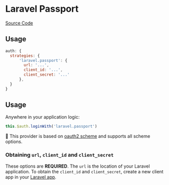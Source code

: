 # Laravel Passport

[Source Code](https://github.com/nuxt-community/auth-module/blob/dev/lib/providers/laravel.passport.js)

## Usage

```js
auth: {
  strategies: {
      'laravel.passport': {
        url: '...',
        client_id: '...',
        client_secret: '...'
      },
  }
}
```

## Usage

Anywhere in your application logic:

```js
this.$auth.loginWith('laravel.passport')
```

💁 This provider is based on [oauth2 scheme](../schemes/oauth2.md) and supports all scheme options.

### Obtaining `url`, `client_id` and `client_secret`

These options are **REQUIRED**. The `url` is the location of your Laravel application. To obtain the `client_id` and `client_secret`, create a new client app in  your [Laravel app](https://laravel.com/docs/5.6/passport#managing-clients).

